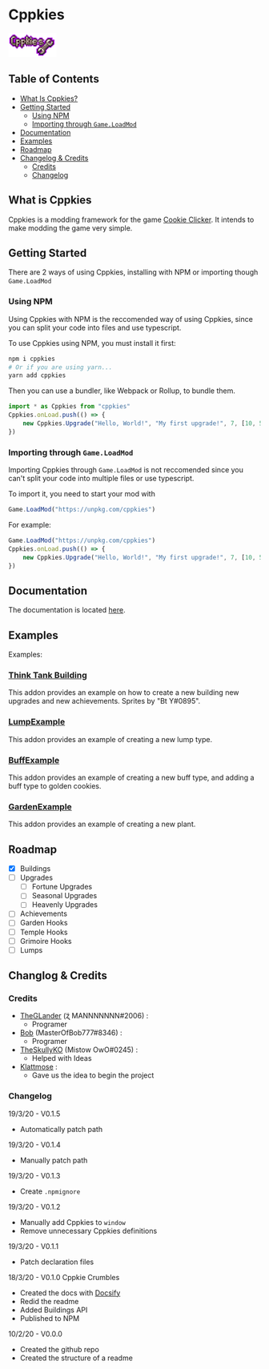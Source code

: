 # Cppkies

![Cppkies](./static/CppkiesLogo.png?raw=true)

## Table of Contents

- [What Is Cppkies?](#What-is-Cppkies?)
- [Getting Started](#Getting-Started)
  - [Using NPM](#Using-NPM)
  - [Importing through `Game.LoadMod`](#Importing-through-`Game.LoadMod`)
- [Documentation](#Documentation)
- [Examples](#Examples)
- [Roadmap](#Roadmap)
- [Changelog & Credits](#Changelog-&-Credits)
  - [Credits](#Credits)
  - [Changelog](#Changelog)

## What is Cppkies

Cppkies is a modding framework for the game [Cookie Clicker](https://orteil.dashnet.org/cookieclicker/). It intends to make modding the game very simple.

## Getting Started

There are 2 ways of using Cppkies, installing with NPM or importing though `Game.LoadMod`

### Using NPM

Using Cppkies with NPM is the reccomended way of using Cppkies, since you can split your code into files and use typescript.

To use Cppkies using NPM, you must install it first:

```sh
npm i cppkies
# Or if you are using yarn...
yarn add cppkies
```

Then you can use a bundler, like Webpack or Rollup, to bundle them.

```ts
import * as Cppkies from "cppkies"
Cppkies.onLoad.push(() => {
	new Cppkies.Upgrade("Hello, World!", "My first upgrade!", 7, [10, 5])
})
```

### Importing through `Game.LoadMod`

Importing Cppkies through `Game.LoadMod` is not reccomended since you can't split your code into multiple files or use typescript.

To import it, you need to start your mod with

```js
Game.LoadMod("https://unpkg.com/cppkies")
```

For example:

```js
Game.LoadMod("https://unpkg.com/cppkies")
Cppkies.onLoad.push(() => {
	new Cppkies.Upgrade("Hello, World!", "My first upgrade!", 7, [10, 5])
})
```

## Documentation

The documentation is located [here](https://cppkies-team.github.io/Cppkies/#/Setup).

## Examples

Examples:

### [Think Tank Building](https://github.com/Cppkies/Examples/ThinkTank)

This addon provides an example on how to create a new building new upgrades and new achievements. Sprites by "Bt Y#0895".

### [LumpExample](https://github.com/Cppkies/Examples/LumpExample)

This addon provides an example of creating a new lump type.

### [BuffExample](https://github.com/Cppkies/Examples/BuffExample)

This addon provides an example of creating a new buff type, and adding a buff type to golden cookies.

### [GardenExample](https://github.com/Cppkies/Examples/GardenExample)

This addon provides an example of creating a new plant<!--, and maybe a new soil type. Not sure if it's possible.-->.

## Roadmap

- [x] Buildings
- [ ] Upgrades
  - [ ] Fortune Upgrades
  - [ ] Seasonal Upgrades
  - [ ] Heavenly Upgrades
- [ ] Achievements
- [ ] Garden Hooks
- [ ] Temple Hooks <!-- Maybe? -->
- [ ] Grimoire Hooks <!-- Maybe? -->
- [ ] Lumps
  <!-- More? -->

## Changlog & Credits

### Credits

- [TheGLander](https://github.com/TheGLander) (ʐ̈ MANNNNNNN#2006) :
  - Programer
- [Bob](https://github.com/MasterOfBob777) (MasterOfBob777#8346) :
  - Programer
- [TheSkullyKO](https://github.com/TheSkullyKO) (Mistow OwO#0245) :
  - Helped with Ideas
- [Klattmose](https://github.com/klattmose/) :
  - Gave us the idea to begin the project

### Changelog

19/3/20 - V0.1.5

- Automatically patch path

19/3/20 - V0.1.4

- Manually patch path

19/3/20 - V0.1.3

- Create `.npmignore`

19/3/20 - V0.1.2

- Manually add Cppkies to `window`
- Remove unnecessary Cppkies definitions

19/3/20 - V0.1.1

- Patch declaration files

18/3/20 - V0.1.0 Cppkie Crumbles

- Created the docs with [Docsify](https://docsify.js.org/#/)
- Redid the readme
- Added Buildings API
- Published to NPM

10/2/20 - V0.0.0

- Created the github repo
- Created the structure of a readme
